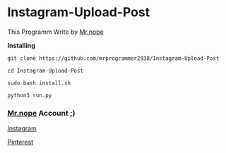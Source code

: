 # Instagram-Upload-Post

This Programm Write by [Mr.nope](https://github.com/mrprogrammer2938)

**Installing**
```
git clone https://github.com/mrprogrammer2938/Instagram-Upload-Post

cd Instagram-Upload-Post

sudo bash install.sh

python3 run.py
```

### [Mr.nope](https://github.com/mrprogrammer2938) Account ;)

[Instagram](https://instagram.com/programmer2938)

[Pinterest](https://www.pinterest.com/mrprogrammer2938)